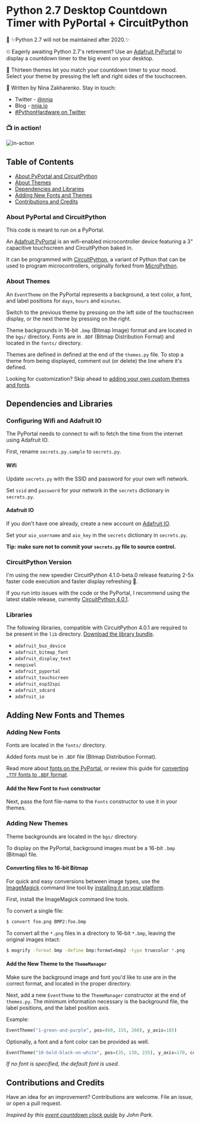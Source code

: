 # Python 2.7 Desktop Countdown Timer with PyPortal + CircuitPython

🐍 ✨Python 2.7 will not be maintained after 2020.✨

⏲ Eagerly awaiting Python 2.7's retirement? Use an [Adafruit PyPortal](https://www.adafruit.com/product/4116) to display a countdown timer to the big event on your desktop.

💅 Thirteen themes let you match your countdown timer to your mood. Select your theme by pressing the left and right sides of the touchscreen.

💜 Written by Nina Zakharenko. Stay in touch:

- Twitter - [@nnja](https://twitter.com/nnja)
- Blog - [nnja.io](https://nnja.io)
- [#PythonHardware on Twitter](https://twitter.com/search?f=tweets&q=%23PythonHardware&src=typd)

### 📺 in action!

![in-action](https://user-images.githubusercontent.com/2030983/60445500-4f35ef80-9bed-11e9-93e7-bfa7f2b2e76c.gif)

## Table of Contents

- [About PyPortal and CircuitPython](#about-pyportal-and-circuitpython)
- [About Themes](#about-themes)
- [Dependencies and Libraries](#dependencies-and-libraries)
- [Adding New Fonts and Themes](#adding-new-fonts-and-themes)
- [Contributions and Credits](#contributions-and-credits)

### About PyPortal and CircuitPython

This code is meant to run on a PyPortal.

An [Adafruit PyPortal](https://www.adafruit.com/product/4116) is an wifi-enabled microcontroller device featuring a 3" capacitive touchscreen and CircuitPython baked in.

It can be programmed with [CircuitPython](https://circuitpython.org/), a variant of Python that can be used to program microcontrollers, originally forked from [MicroPython](https://github.com/micropython/micropython).

### About Themes

An `EventTheme` on the PyPortal represents a background, a text color, a font, and label positions for `days`, `hours` and `minutes`.

Switch to the previous theme by pressing on the left side of the touchscreen display, or the next theme by pressing on the right.

Theme backgrounds in 16-bit `.bmp`  (Bitmap Image) format and are located in the `bgs/` directory. Fonts are in `.BDF` (Bitmap Distribution Format) and located in the `fonts/` directory.

Themes are defined in defined at the end of the `themes.py` file. To stop a theme from being displayed, comment out (or delete) the line where it's defined.

Looking for customization? Skip ahead to [adding your own custom themes and fonts](#adding-new-fonts-and-themes).

## Dependencies and Libraries

### Configuring Wifi and Adafruit IO

The PyPortal needs to connect to wifi to fetch the time from the internet using Adafruit IO.

First, rename `secrets.py.sample` to `secrets.py`.

#### Wifi

Update `secrets.py` with the SSID and password for your own wifi network.

Set `ssid` and `password` for your network in the `secrets` dictionary in `secrets.py`.

#### Adafruit IO

If you don't have one already, create a new account on [Adafruit IO](https://io.adafruit.com/).

Set your `aio_username` and `aio_key` in the `secrets` dictionary in `secrets.py`.

**Tip: make sure not to commit your `secrets.py` file to source control.**

### CircuitPython Version

I'm using the new speedier CircuitPython 4.1.0-beta.0 release featuring 2-5x faster code execution and faster display refreshing 🎉.

If you run into issues with the code or the PyPortal, I recommend using the latest stable release, currently [CircuitPython 4.0.1](https://circuitpython.org/board/pyportal/).

### Libraries

The following libraries, compatible with CircuitPython 4.0.1 are required to be present in the `lib` directory. [Download the library bundle](https://circuitpython.org/libraries).

 - `adafruit_bus_device`
 - `adafruit_bitmap_font`
 - `adafruit_display_text`
 - `neopixel`
 - `adafruit_pyportal`
 - `adafruit_touchscreen`
 - `adafruit_esp32spi`
 - `adafruit_sdcard`
 - `adafruit_io`

## Adding New Fonts and Themes

### Adding New Fonts

Fonts are located in the `fonts/` directory.

Added fonts must be in `.BDF` file (Bitmap Distribution Format).

Read more about [fonts on the PyPortal](https://learn.adafruit.com/custom-fonts-for-pyportal-circuitpython-display/overview), or review this guide for [converting `.TTF` fonts to `.BDF` format](https://learn.adafruit.com/custom-fonts-for-pyportal-circuitpython-display/conversion).

#### Add the New Font to `Font` constructor

Next, pass the font file-name to the `Fonts` constructor to use it in your themes.

### Adding New Themes

Theme backgrounds are located in the `bgs/` directory.

To display on the PyPortal, background images must be a 16-bit `.bmp` (Bitmap) file.

#### Converting files to 16-bit Bitmap

For quick and easy conversions between image types, use the [ImageMagick](https://imagemagick.org/script/download.php) command line tool by [installing it on your platform](https://imagemagick.org/script/download.php).

First, install the ImageMagick command line tools.

To convert a single file:

```bash
$ convert foo.png BMP2:foo.bmp
```

To convert all the `*.png` files in a directory to 16-bit `*.bmp`, leaving the original images intact:

```bash
$ mogrify -format bmp -define bmp:format=bmp2 -type truecolor *.png
```

#### Add the New Theme to the `ThemeManager`

Make sure the background image and font you'd like to use are in the correct format, and located in the proper directory.

Next, add a new `EventTheme` to the `ThemeManager` constructor at the end of `themes.py`. The minimum information necessary is the background file, the label positions, and the label position axis.

Example:

```python
EventTheme("1-green-and-purple", pos=(60, 155, 260), y_axis=185)
```

Optionally, a font and a font color can be provided as well.

```python
EventTheme("10-bold-black-on-white", pos=(35, 130, 235), y_axis=170, color=0x00000, font="Collegiate-50")
```

*If no font is specified, the default font is used.*

## Contributions and Credits

Have an idea for an improvement? Contributions are welcome. File an issue, or open a pull request.

*Inspired by this [event countdown clock guide](https://learn.adafruit.com/pyportal-event-countdown-clock) by John Park.*